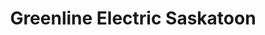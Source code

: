 ---
title: "Greenline Electric Saskatoon"
url: /saskatoon/greenline-electric-saskatoon/
shop: electronics
---